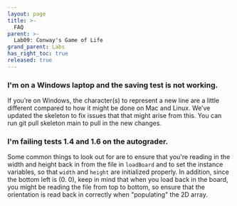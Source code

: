 ```yaml
---
layout: page
title: >-
  FAQ
parent: >-
  Lab09: Conway's Game of Life
grand_parent: Labs
has_right_toc: true
released: true
---
```


### I'm on a Windows laptop and the saving test is not working. 

If you’re on Windows, the character(s) to represent a new line are a little different compared 
to how it might be done on Mac and Linux. We’ve updated the skeleton to fix issues that that might 
arise from this. You can run git pull skeleton main to pull in the new changes.

### I'm failing tests 1.4 and 1.6 on the autograder. 
Some common things to look out for are to ensure that you're reading in the width and height back in from the 
file in `loadBoard` and to set the instance variables, so that `width` and `height` are initialized properly.
In addition, since the bottom left is (0. 0), keep in mind that when you load back in the board, 
you might be reading the file from top to bottom, so ensure that the orientation is read back in correctly 
when "populating" the 2D array. 
